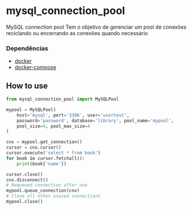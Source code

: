 # mysql_connection_pool
MySQL connection pool
Tem o objetivo de gerenciar um pool de conexões reciclando ou encerrando as conexões quando necessário

### Dependências
 - [docker](https://docs.docker.com/install/linux/docker-ce/ubuntu/) 
 - [docker-compose](https://docs.docker.com/compose/install/) 

## How to use
```python
from mysql_connection_pool import MySQLPool

mypool = MySQLPool(
    host='mysql', port='3306', user='usertest',
    password='password', database='library', pool_name='mypool',
    pool_size=4, pool_max_size=4
)

cnx = mypool.get_connection()
cursor = cnx.cursor()
cursor.execute('select * from book')
for book in cursor.fetchall():
    print(book['name'])

cursor.close()
cnx.disconnect()
# Requeued connection after use
mypool.queue_connection(cnx)
# Close all other unused connections
mypool.close()
```